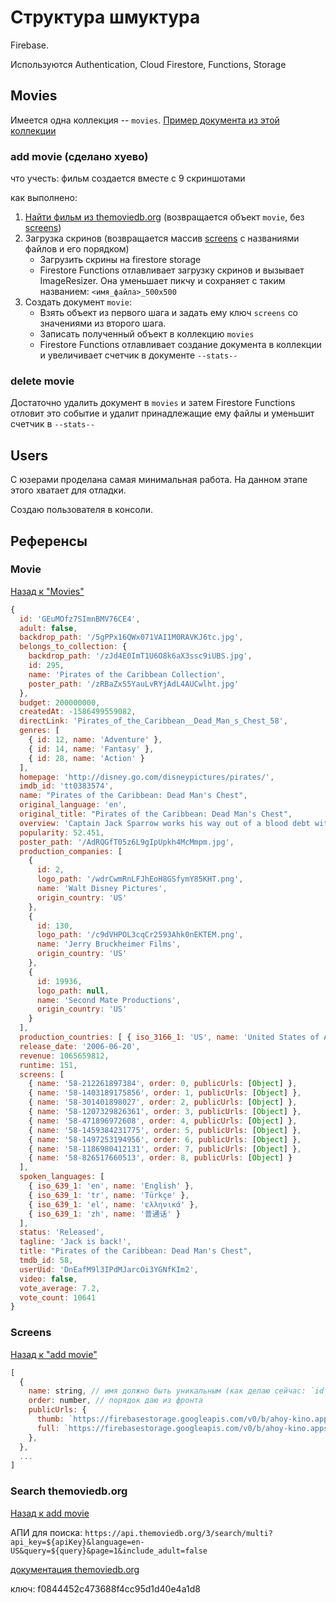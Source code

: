 # Структура шмуктура

Firebase.

Используются Authentication, Cloud Firestore, Functions, Storage

## Movies

Имеется одна коллекция -- `movies`. [Пример документа из этой коллекции](#movie)

### add movie (сделано хуево)

что учесть: фильм создается вместе с 9 скриншотами

как выполнено:

1. [Найти фильм из themoviedb.org](#search-themoviedborg) (возвращается объект `movie`, без [screens](#screens))
1. Загрузка скринов (возвращается массив [screens](#screens) с названиями файлов и его порядком)
   - Загрузить скрины на firestore storage
   - Firestore Functions отлавливает загрузку скринов и вызывает ImageResizer. Она уменьшает пикчу и сохраняет с таким названием: `<имя_файла>_500x500`
1. Создать документ `movie`:
   - Взять объект из первого шага и задать ему ключ `screens` со значениями из второго шага.
   - Записать полученный объект в коллекцию `movies`
   - Firestore Functions отлавливает создание документа в коллекции и увеличивает счетчик в документе `--stats--`

### delete movie

Достаточно удалить документ в `movies` и затем Firestore Functions отловит это событие и удалит принадлежащие ему файлы и уменьшит счетчик в `--stats--`

## Users

С юзерами проделана самая минимальная работа. На данном этапе этого хватает для отладки.

Создаю пользователя в консоли.

## Референсы

### Movie

[Назад к "Movies"](#movies)

```js
{
  id: 'GEuMOfz7SImnBMV76CE4',
  adult: false,
  backdrop_path: '/5gPPx16QWx071VAI1M0RAVKJ6tc.jpg',
  belongs_to_collection: {
    backdrop_path: '/zJd4E0ImT1U6O8k6aX3ssc9iUBS.jpg',
    id: 295,
    name: 'Pirates of the Caribbean Collection',
    poster_path: '/zRBaZxS5YauLvRYjAdL4AUCwlht.jpg'
  },
  budget: 200000000,
  createdAt: -1586499559082,
  directLink: 'Pirates_of_the_Caribbean__Dead_Man_s_Chest_58',
  genres: [
    { id: 12, name: 'Adventure' },
    { id: 14, name: 'Fantasy' },
    { id: 28, name: 'Action' }
  ],
  homepage: 'http://disney.go.com/disneypictures/pirates/',
  imdb_id: 'tt0383574',
  name: "Pirates of the Caribbean: Dead Man's Chest",
  original_language: 'en',
  original_title: "Pirates of the Caribbean: Dead Man's Chest",
  overview: 'Captain Jack Sparrow works his way out of a blood debt with the ghostly Davey Jones, he also attempts to avoid eternal damnation.',
  popularity: 52.451,
  poster_path: '/AdRQGfT05z6L9gIpUpkh4McMmpm.jpg',
  production_companies: [
    {
      id: 2,
      logo_path: '/wdrCwmRnLFJhEoH8GSfymY85KHT.png',
      name: 'Walt Disney Pictures',
      origin_country: 'US'
    },
    {
      id: 130,
      logo_path: '/c9dVHPOL3cqCr2593Ahk0nEKTEM.png',
      name: 'Jerry Bruckheimer Films',
      origin_country: 'US'
    },
    {
      id: 19936,
      logo_path: null,
      name: 'Second Mate Productions',
      origin_country: 'US'
    }
  ],
  production_countries: [ { iso_3166_1: 'US', name: 'United States of America' } ],
  release_date: '2006-06-20',
  revenue: 1065659812,
  runtime: 151,
  screens: [
    { name: '58-212261897384', order: 0, publicUrls: [Object] },
    { name: '58-1403189175856', order: 1, publicUrls: [Object] },
    { name: '58-301401898027', order: 2, publicUrls: [Object] },
    { name: '58-1207329826361', order: 3, publicUrls: [Object] },
    { name: '58-471896972608', order: 4, publicUrls: [Object] },
    { name: '58-1459384231775', order: 5, publicUrls: [Object] },
    { name: '58-1497253194956', order: 6, publicUrls: [Object] },
    { name: '58-1186980412131', order: 7, publicUrls: [Object] },
    { name: '58-826517660513', order: 8, publicUrls: [Object] }
  ],
  spoken_languages: [
    { iso_639_1: 'en', name: 'English' },
    { iso_639_1: 'tr', name: 'Türkçe' },
    { iso_639_1: 'el', name: 'ελληνικά' },
    { iso_639_1: 'zh', name: '普通话' }
  ],
  status: 'Released',
  tagline: 'Jack is back!',
  title: "Pirates of the Caribbean: Dead Man's Chest",
  tmdb_id: 58,
  userUid: 'DnEafM9l3IPdMJarcOi3YGNfKIm2',
  video: false,
  vote_average: 7.2,
  vote_count: 10641
}
```

### Screens

[Назад к "add movie"](#add-movie)

```js
[
  {
    name: string, // имя должно быть уникальным (как делаю сейчас: `id` фильма из themovie.org + рандом uuid)
    order: number, // порядок даю из фронта
    publicUrls: {
      thumb: `https://firebasestorage.googleapis.com/v0/b/ahoy-kino.appspot.com/o/screens%2Fthumbs%2F${fileName}_500x500?alt=media`,
      full: `https://firebasestorage.googleapis.com/v0/b/ahoy-kino.appspot.com/o/screens%2F${fileName}?alt=media`,
    },
  },
  ...
]
```

### Search themoviedb.org

[Назад к add movie](#add-movie)

АПИ для поиска: `https://api.themoviedb.org/3/search/multi?api_key=${apiKey}&language=en-US&query=${query}&page=1&include_adult=false`

[документация themoviedb.org](https://developers.themoviedb.org/3/getting-started/introduction)

ключ: f0844452c473688f4cc95d1d40e4a1d8
